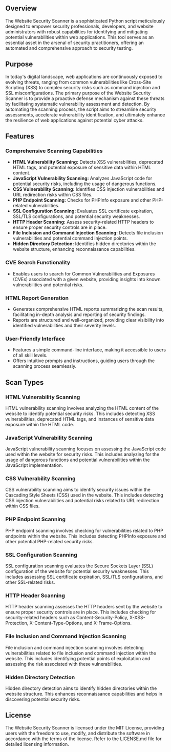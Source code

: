 ## Overview
The Website Security Scanner is a sophisticated Python script meticulously designed to empower security professionals, developers, and website administrators with robust capabilities for identifying and mitigating potential vulnerabilities within web applications. This tool serves as an essential asset in the arsenal of security practitioners, offering an automated and comprehensive approach to security testing.

## Purpose
In today's digital landscape, web applications are continuously exposed to evolving threats, ranging from common vulnerabilities like Cross-Site Scripting (XSS) to complex security risks such as command injection and SSL misconfigurations. The primary purpose of the Website Security Scanner is to provide a proactive defense mechanism against these threats by facilitating systematic vulnerability assessment and detection. By automating the scanning process, the script aims to streamline security assessments, accelerate vulnerability identification, and ultimately enhance the resilience of web applications against potential cyber attacks.

## Features
### Comprehensive Scanning Capabilities
- **HTML Vulnerability Scanning:** Detects XSS vulnerabilities, deprecated HTML tags, and potential exposure of sensitive data within HTML content.
- **JavaScript Vulnerability Scanning:** Analyzes JavaScript code for potential security risks, including the usage of dangerous functions.
- **CSS Vulnerability Scanning:** Identifies CSS injection vulnerabilities and URL redirection risks within CSS files.
- **PHP Endpoint Scanning:** Checks for PHPInfo exposure and other PHP-related vulnerabilities.
- **SSL Configuration Scanning:** Evaluates SSL certificate expiration, SSL/TLS configurations, and potential security weaknesses.
- **HTTP Header Scanning:** Assess security-related HTTP headers to ensure proper security controls are in place.
- **File Inclusion and Command Injection Scanning:** Detects file inclusion vulnerabilities and potential command injection points.
- **Hidden Directory Detection:** Identifies hidden directories within the website structure, enhancing reconnaissance capabilities.

### CVE Search Functionality
- Enables users to search for Common Vulnerabilities and Exposures (CVEs) associated with a given website, providing insights into known vulnerabilities and potential risks.

### HTML Report Generation
- Generates comprehensive HTML reports summarizing the scan results, facilitating in-depth analysis and reporting of security findings.
- Reports are structured and well-organized, providing clear visibility into identified vulnerabilities and their severity levels.

### User-Friendly Interface
- Features a simple command-line interface, making it accessible to users of all skill levels.
- Offers intuitive prompts and instructions, guiding users through the scanning process seamlessly.

## Scan Types

### HTML Vulnerability Scanning
HTML vulnerability scanning involves analyzing the HTML content of the website to identify potential security risks. This includes detecting XSS vulnerabilities, deprecated HTML tags, and instances of sensitive data exposure within the HTML code.

### JavaScript Vulnerability Scanning
JavaScript vulnerability scanning focuses on assessing the JavaScript code used within the website for security risks. This includes analyzing for the usage of dangerous functions and potential vulnerabilities within the JavaScript implementation.

### CSS Vulnerability Scanning
CSS vulnerability scanning aims to identify security issues within the Cascading Style Sheets (CSS) used in the website. This includes detecting CSS injection vulnerabilities and potential risks related to URL redirection within CSS files.

### PHP Endpoint Scanning
PHP endpoint scanning involves checking for vulnerabilities related to PHP endpoints within the website. This includes detecting PHPInfo exposure and other potential PHP-related security risks.

### SSL Configuration Scanning
SSL configuration scanning evaluates the Secure Sockets Layer (SSL) configuration of the website for potential security weaknesses. This includes assessing SSL certificate expiration, SSL/TLS configurations, and other SSL-related risks.

### HTTP Header Scanning
HTTP header scanning assesses the HTTP headers sent by the website to ensure proper security controls are in place. This includes checking for security-related headers such as Content-Security-Policy, X-XSS-Protection, X-Content-Type-Options, and X-Frame-Options.

### File Inclusion and Command Injection Scanning
File inclusion and command injection scanning involves detecting vulnerabilities related to file inclusion and command injection within the website. This includes identifying potential points of exploitation and assessing the risk associated with these vulnerabilities.

### Hidden Directory Detection
Hidden directory detection aims to identify hidden directories within the website structure. This enhances reconnaissance capabilities and helps in discovering potential security risks.

## License
The Website Security Scanner is licensed under the MIT License, providing users with the freedom to use, modify, and distribute the software in accordance with the terms of the license. Refer to the LICENSE.md file for detailed licensing information.

